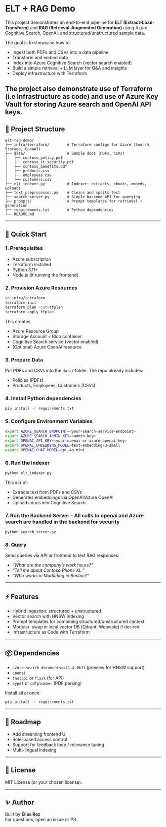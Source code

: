 # ELT + RAG Demo

This project demonstrates an end-to-end pipeline for **ELT (Extract-Load-Transform)** and **RAG (Retrieval-Augmented Generation)** using Azure Cognitive Search, OpenAI, and structured/unstructured sample data.  

The goal is to showcase how to:
- Ingest both PDFs and CSVs into a data pipeline
- Transform and embed data
- Index into Azure Cognitive Search (vector search enabled)
- Build a simple retrieval + LLM layer for Q&A and insights
- Deploy infrastructure with Terraform

The project also demonstrate use of Terraform (i.e Infrastructure as code) and use of Azure Key Vault for storing Azure search 
and OpenAI API keys.
---

## 📁 Project Structure

```
elt-rag-demo/
├── infra/terraform/        # Terraform configs for Azure (Search, Storage, OpenAI)
├── data/                   # Sample docs (PDFs, CSVs)
│   ├── contoso_policy.pdf
│   ├── contoso_it_security.pdf
│   ├── contoso_benefits.pdf
│   ├── products.csv
│   ├── employees.csv
│   └── customers.csv
├── elt_indexer.py          # Indexer: extracts, chunks, embeds, uploads
├── text_preprocessor.py    # Cleans and splits text
├── search_server.py        # Simple backend API for querying
├── prompts/                # Prompt templates for retrieval + generation
├── requirements.txt        # Python dependencies
└── README.md
```

---

## 🚀 Quick Start

### 1. Prerequisites
- Azure subscription  
- Terraform installed  
- Python 3.11+  
- Node.js (if running the frontend)  

### 2. Provision Azure Resources

```bash
cd infra/terraform
terraform init
terraform plan -out=tfplan
terraform apply tfplan
```

This creates:
- Azure Resource Group  
- Storage Account + Blob container  
- Cognitive Search service (vector enabled)  
- (Optional) Azure OpenAI resource  

### 3. Prepare Data
Put PDFs and CSVs into the `data/` folder. The repo already includes:
- Policies (PDFs)
- Products, Employees, Customers (CSVs)

### 4. Install Python dependencies

```bash
pip install -r requirements.txt
```

### 5. Configure Environment Variables

```bash
export AZURE_SEARCH_ENDPOINT=<your-search-service-endpoint>
export AZURE_SEARCH_ADMIN_KEY=<admin-key>
export OPENAI_API_KEY=<your-openai-or-azure-openai-key>
export OPENAI_EMBEDDING_MODEL=text-embedding-3-small
export OPENAI_CHAT_MODEL=gpt-4o-mini
```

### 6. Run the Indexer

```bash
python elt_indexer.py
```

This script:
- Extracts text from PDFs and CSVs  
- Generates embeddings via OpenAI/Azure OpenAI  
- Uploads docs into Cognitive Search  

### 7. Run the Backend Server - All calls to openai and Azure search are handled in the backend for security

```bash
python search_server.py
```

### 8. Query
Send queries via API or frontend to test RAG responses:
- *“What are the company’s work hours?”*  
- *“Tell me about Contoso Phone XL.”*  
- *“Who works in Marketing in Boston?”*  

---

## ⚡ Features
- Hybrid ingestion: structured + unstructured  
- Vector search with HNSW indexing  
- Prompt templates for combining structured/unstructured context  
- Modular: swap in local vector DB (Qdrant, Weaviate) if desired  
- Infrastructure as Code with Terraform  

---

## 📦 Dependencies
- `azure-search-documents>=11.4.0b11` (preview for HNSW support)  
- `openai`  
- `fastapi` or `flask` (for API)  
- `pypdf` or `pdfplumber` (PDF parsing)  

Install all at once:
```bash
pip install -r requirements.txt
```

---

## 🔮 Roadmap
- Add streaming frontend UI  
- Role-based access control  
- Support for feedback loop / relevance tuning  
- Multi-lingual indexing  

---

## 📄 License
MIT License (or your chosen license).  

---

## ✨ Author
Built by **Elias Rez**  
For questions, open an issue or PR.
